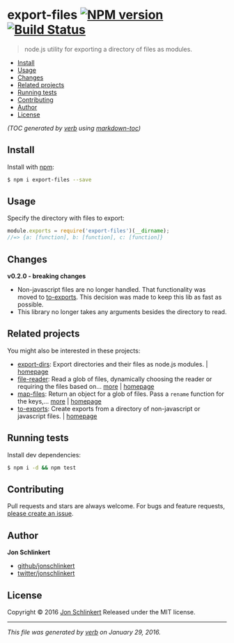 # export-files [![NPM version](https://img.shields.io/npm/v/export-files.svg)](https://www.npmjs.com/package/export-files) [![Build Status](https://img.shields.io/travis/jonschlinkert/export-files.svg)](https://travis-ci.org/jonschlinkert/export-files)

> node.js utility for exporting a directory of files as modules.

- [Install](#install)
- [Usage](#usage)
- [Changes](#changes)
- [Related projects](#related-projects)
- [Running tests](#running-tests)
- [Contributing](#contributing)
- [Author](#author)
- [License](#license)

_(TOC generated by [verb](https://github.com/verbose/verb) using [markdown-toc](https://github.com/jonschlinkert/markdown-toc))_

## Install

Install with [npm](https://www.npmjs.com/):

```sh
$ npm i export-files --save
```

## Usage

Specify the directory with files to export:

```js
module.exports = require('export-files')(__dirname);
//=> {a: [function], b: [function], c: [function]}
```

## Changes

**v0.2.0 - breaking changes**

* Non-javascript files are no longer handled. That functionality was moved to [to-exports](https://github.com/jonschlinkert/to-exports). This decision was made to keep this lib as fast as possible.
* This library no longer takes any arguments besides the directory to read.

## Related projects

You might also be interested in these projects:

* [export-dirs](https://www.npmjs.com/package/export-dirs): Export directories and their files as node.js modules. | [homepage](https://github.com/jonschlinkert/export-dirs)
* [file-reader](https://www.npmjs.com/package/file-reader): Read a glob of files, dynamically choosing the reader or requiring the files based on… [more](https://www.npmjs.com/package/file-reader) | [homepage](https://github.com/jonschlinkert/file-reader)
* [map-files](https://www.npmjs.com/package/map-files): Return an object for a glob of files. Pass a `rename` function for the keys,… [more](https://www.npmjs.com/package/map-files) | [homepage](https://github.com/jonschlinkert/map-files)
* [to-exports](https://www.npmjs.com/package/to-exports): Create exports from a directory of non-javascript or javascript files. | [homepage](https://github.com/jonschlinkert/to-exports)

## Running tests

Install dev dependencies:

```sh
$ npm i -d && npm test
```

## Contributing

Pull requests and stars are always welcome. For bugs and feature requests, [please create an issue](https://github.com/jonschlinkert/export-files/issues/new).

## Author

**Jon Schlinkert**

* [github/jonschlinkert](https://github.com/jonschlinkert)
* [twitter/jonschlinkert](http://twitter.com/jonschlinkert)

## License

Copyright © 2016 [Jon Schlinkert](https://github.com/jonschlinkert)
Released under the MIT license.

***

_This file was generated by [verb](https://github.com/verbose/verb) on January 29, 2016._
